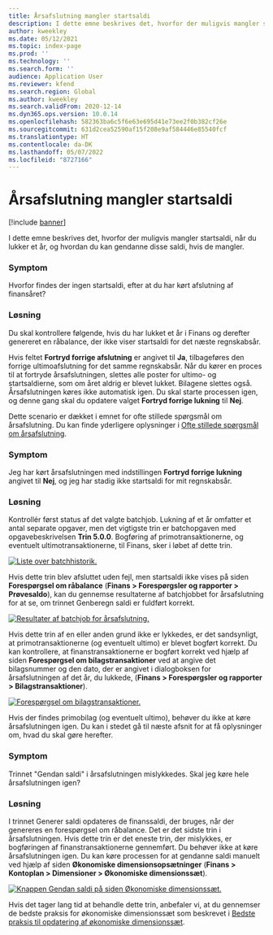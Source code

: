```yaml
---
title: Årsafslutning mangler startsaldi
description: I dette emne beskrives det, hvorfor der muligvis mangler startsaldi, når du lukker et år, og hvordan du kan gendanne disse saldi, hvis de mangler.
author: kweekley
ms.date: 05/12/2021
ms.topic: index-page
ms.prod: ''
ms.technology: ''
ms.search.form: ''
audience: Application User
ms.reviewer: kfend
ms.search.region: Global
ms.author: kweekley
ms.search.validFrom: 2020-12-14
ms.dyn365.ops.version: 10.0.14
ms.openlocfilehash: 582363ba6c5f6e63e695d41e73ee2f0b382cf26e
ms.sourcegitcommit: 631d2cea52590af15f208e9af584446e85540fcf
ms.translationtype: HT
ms.contentlocale: da-DK
ms.lasthandoff: 05/07/2022
ms.locfileid: "8727166"
---
```

# <a name="year-end-close-missing-opening-balances"></a>Årsafslutning mangler startsaldi

[!include [banner](../includes/banner.md)]

I dette emne beskrives det, hvorfor der muligvis mangler startsaldi, når du lukker et år, og hvordan du kan gendanne disse saldi, hvis de mangler.

### <a name="symptom"></a>Symptom

Hvorfor findes der ingen startsaldi, efter at du har kørt afslutning af finansåret? 

### <a name="resolution"></a>Løsning

Du skal kontrollere følgende, hvis du har lukket et år i Finans og derefter genereret en råbalance, der ikke viser startsaldi for det næste regnskabsår.

Hvis feltet **Fortryd forrige afslutning** er angivet til **Ja**, tilbageføres den forrige ultimoafslutning for det samme regnskabsår. Når du kører en proces til at fortryde årsafslutningen, slettes alle poster for ultimo- og startsaldierne, som om året aldrig er blevet lukket. Bilagene slettes også. Årsafslutningen køres ikke automatisk igen. Du skal starte processen igen, og denne gang skal du opdatere valget **Fortryd forrige lukning** til **Nej**.

Dette scenario er dækket i emnet for ofte stillede spørgsmål om årsafslutning. Du kan finde yderligere oplysninger i [Ofte stillede spørgsmål om årsafslutning](faq-year-end-activities.md).

### <a name="symptom"></a>Symptom

Jeg har kørt årsafslutningen med indstillingen **Fortryd forrige lukning** angivet til **Nej**, og jeg har stadig ikke startsaldi for mit regnskabsår.

### <a name="resolution"></a>Løsning

Kontrollér først status af det valgte batchjob. Lukning af et år omfatter et antal separate opgaver, men det vigtigste trin er batchopgaven med opgavebeskrivelsen **Trin 5.0.0**. Bogføring af primotransaktionerne, og eventuelt ultimotransaktionerne, til Finans, sker i løbet af dette trin. 

[![Liste over batchhistorik.](./media/yec-mssng-open-blnces-01.png)](./media/yec-mssng-open-blnces-01.png)

Hvis dette trin blev afsluttet uden fejl, men startsaldi ikke vises på siden **Forespørgsel om råbalance** (**Finans > Forespørgsler og rapporter > Prøvesaldo**), kan du gennemse resultaterne af batchjobbet for årsafslutning for at se, om trinnet Genberegn saldi er fuldført korrekt.

[![Resultater af batchjob for årsafslutning.](./media/yec-mssng-open-blnces-02.png)](./media/yec-mssng-open-blnces-02.png)

Hvis dette trin af en eller anden grund ikke er lykkedes, er det sandsynligt, at primotransaktionerne (og eventuelt ultimo) er blevet bogført korrekt. Du kan kontrollere, at finanstransaktionerne er bogført korrekt ved hjælp af siden **Forespørgsel om bilagstransaktioner** ved at angive det bilagsnummer og den dato, der er angivet i dialogboksen for årsafslutningen af det år, du lukkede, (**Finans > Forespørgsler og rapporter > Bilagstransaktioner**).

[![Forespørgsel om bilagstransaktioner.](./media/yec-mssng-open-blnces-03.png)](./media/yec-mssng-open-blnces-03.png)

Hvis der findes primobilag (og eventuelt ultimo), behøver du ikke at køre årsafslutningen igen. Du kan i stedet gå til næste afsnit for at få oplysninger om, hvad du skal gøre herefter.

### <a name="symptom"></a>Symptom

Trinnet "Gendan saldi" i årsafslutningen mislykkedes. Skal jeg køre hele årsafslutningen igen?

### <a name="resolution"></a>Løsning

I trinnet Generer saldi opdateres de finanssaldi, der bruges, når der genereres en forespørgsel om råbalance.  Det er det sidste trin i årsafslutningen.  Hvis dette trin er det eneste trin, der mislykkes, er bogføringen af finanstransaktionerne gennemført.  Du behøver ikke at køre årsafslutningen igen. Du kan køre processen for at gendanne saldi manuelt ved hjælp af siden **Økonomiske dimensionsopsætninger** (**Finans > Kontoplan > Dimensioner > Økonomiske dimensionssæt**).

[![Knappen Gendan saldi på siden Økonomiske dimensionssæt.](./media/yec-mssng-open-blnces-04.png)](./media/yec-mssng-open-blnces-04.png)

Hvis det tager lang tid at behandle dette trin, anbefaler vi, at du gennemser de bedste praksis for økonomiske dimensionssæt som beskrevet i [Bedste praksis til opdatering af økonomiske dimensionssæt](https://community.dynamics.com/365/financeandoperations/b/dynamics-365-finance-blog/posts/best-practices-for-updating-financial-dimension-set-dimension-sets). 


